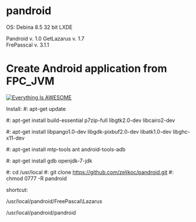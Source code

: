 # pandroid

OS: Debina 8.5 32 bit LXDE


Pandroid   v. 1.0 
GetLazarus v. 1.7      
FrePasscal v. 3.1.1


# Create Android application from FPC_JVM 


[![Everything Is AWESOME](https://i.ytimg.com/vi/75T2XKjF93M/hqdefault.jpg?custom=true&w=196&h=110&stc=true&jpg444=true&jpgq=90&sp=68&sigh=qIkv3LdeDKlD22qFBLyovMhEbBk)](https://www.youtube.com/watch?v=75T2XKjF93M "Everything Is AWESOME")


Install:
 #: apt-get update
 
 #: apt-get install build-essential p7zip-full libgtk2.0-dev libcairo2-dev
 
 #: apt-get install libpango1.0-dev libgdk-pixbuf2.0-dev libatk1.0-dev libghc-x11-dev

 #: apt-get install mtp-tools ant android-tools-adb
 
 #: apt-get install gdb openjdk-7-jdk


 #: cd /usr/local
 #: git clone https://github.com/zeljkoc/pandroid.git
 #: chmod 0777 -R pandroid

shortcut:

/usr/local/pandroid/FreePascal\Lazarus

/usr/local/pandroid/pandroid






